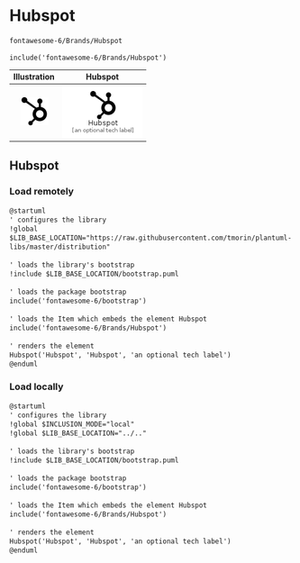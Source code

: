 # Hubspot


```text
fontawesome-6/Brands/Hubspot
```

```text
include('fontawesome-6/Brands/Hubspot')
```



| Illustration | Hubspot |
| :---: | :---: |
| ![illustration for Illustration](../../fontawesome-6/Brands/Hubspot.png) | ![illustration for Hubspot](../../fontawesome-6/Brands/Hubspot.Local.png) |




## Hubspot

### Load remotely
```plantuml
@startuml
' configures the library
!global $LIB_BASE_LOCATION="https://raw.githubusercontent.com/tmorin/plantuml-libs/master/distribution"

' loads the library's bootstrap
!include $LIB_BASE_LOCATION/bootstrap.puml

' loads the package bootstrap
include('fontawesome-6/bootstrap')

' loads the Item which embeds the element Hubspot
include('fontawesome-6/Brands/Hubspot')

' renders the element
Hubspot('Hubspot', 'Hubspot', 'an optional tech label')
@enduml
```

### Load locally
```plantuml
@startuml
' configures the library
!global $INCLUSION_MODE="local"
!global $LIB_BASE_LOCATION="../.."

' loads the library's bootstrap
!include $LIB_BASE_LOCATION/bootstrap.puml

' loads the package bootstrap
include('fontawesome-6/bootstrap')

' loads the Item which embeds the element Hubspot
include('fontawesome-6/Brands/Hubspot')

' renders the element
Hubspot('Hubspot', 'Hubspot', 'an optional tech label')
@enduml
```

